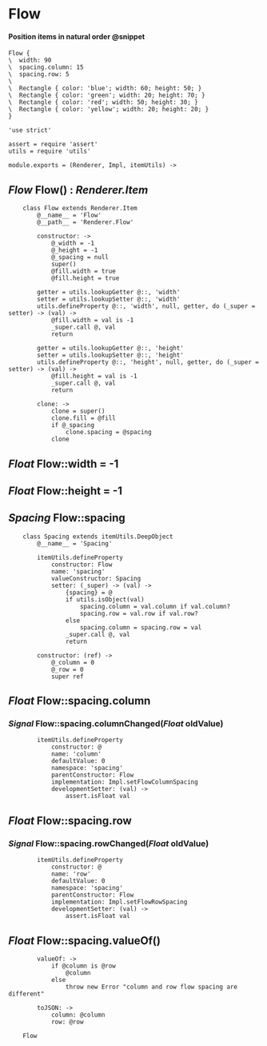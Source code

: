 Flow
====

#### Position items in natural order @snippet

```style
Flow {
\  width: 90
\  spacing.column: 15
\  spacing.row: 5
\
\  Rectangle { color: 'blue'; width: 60; height: 50; }
\  Rectangle { color: 'green'; width: 20; height: 70; }
\  Rectangle { color: 'red'; width: 50; height: 30; }
\  Rectangle { color: 'yellow'; width: 20; height: 20; }
}
```

	'use strict'

	assert = require 'assert'
	utils = require 'utils'

	module.exports = (Renderer, Impl, itemUtils) ->

*Flow* Flow() : *Renderer.Item*
-------------------------------

		class Flow extends Renderer.Item
			@__name__ = 'Flow'
			@__path__ = 'Renderer.Flow'

			constructor: ->
				@_width = -1
				@_height = -1
				@_spacing = null
				super()
				@fill.width = true
				@fill.height = true

			getter = utils.lookupGetter @::, 'width'
			setter = utils.lookupSetter @::, 'width'
			utils.defineProperty @::, 'width', null, getter, do (_super = setter) -> (val) ->
				@fill.width = val is -1
				_super.call @, val
				return

			getter = utils.lookupGetter @::, 'height'
			setter = utils.lookupSetter @::, 'height'
			utils.defineProperty @::, 'height', null, getter, do (_super = setter) -> (val) ->
				@fill.height = val is -1
				_super.call @, val
				return

			clone: ->
				clone = super()
				clone.fill = @fill
				if @_spacing
					clone.spacing = @spacing
				clone

*Float* Flow::width = -1
------------------------

*Float* Flow::height = -1
-------------------------

*Spacing* Flow::spacing
-----------------------

		class Spacing extends itemUtils.DeepObject
			@__name__ = 'Spacing'

			itemUtils.defineProperty
				constructor: Flow
				name: 'spacing'
				valueConstructor: Spacing
				setter: (_super) -> (val) ->
					{spacing} = @
					if utils.isObject(val)
						spacing.column = val.column if val.column?
						spacing.row = val.row if val.row?
					else
						spacing.column = spacing.row = val
					_super.call @, val
					return

			constructor: (ref) ->
				@_column = 0
				@_row = 0
				super ref

*Float* Flow::spacing.column
----------------------------

### *Signal* Flow::spacing.columnChanged(*Float* oldValue)

			itemUtils.defineProperty
				constructor: @
				name: 'column'
				defaultValue: 0
				namespace: 'spacing'
				parentConstructor: Flow
				implementation: Impl.setFlowColumnSpacing
				developmentSetter: (val) ->
					assert.isFloat val

*Float* Flow::spacing.row
-------------------------

### *Signal* Flow::spacing.rowChanged(*Float* oldValue)

			itemUtils.defineProperty
				constructor: @
				name: 'row'
				defaultValue: 0
				namespace: 'spacing'
				parentConstructor: Flow
				implementation: Impl.setFlowRowSpacing
				developmentSetter: (val) ->
					assert.isFloat val

*Float* Flow::spacing.valueOf()
-------------------------------

			valueOf: ->
				if @column is @row
					@column
				else
					throw new Error "column and row flow spacing are different"

			toJSON: ->
				column: @column
				row: @row

		Flow
